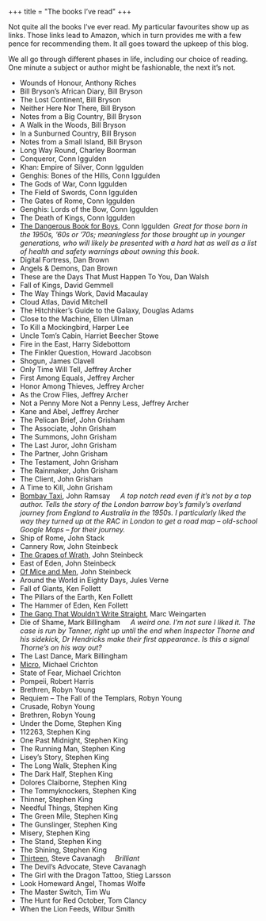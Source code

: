 +++
title = "The books I’ve read"
+++

<div class="page-intro"> 
<p class="larger">Not quite all the books I’ve ever read. My particular favourites show up as links. Those links lead to Amazon, which in turn provides me with a few pence for recommending them. It all goes toward the upkeep of this blog.</p>
<p class="larger">We all go through different phases in life, including our choice of reading. One minute a subject or author might be fashionable, the next it’s not.</p>  
</div>

- Wounds of Honour, Anthony Riches
- Bill Bryson’s African Diary, Bill Bryson
- The Lost Continent, Bill Bryson
- Neither Here Nor There, Bill Bryson
- Notes from a Big Country, Bill Bryson
- A Walk in the Woods, Bill Bryson
- In a Sunburned Country, Bill Bryson
- Notes from a Small Island, Bill Bryson
- Long Way Round, Charley Boorman
- Conqueror, Conn Iggulden
- Khan: Empire of Silver, Conn Iggulden
- Genghis: Bones of the Hills, Conn Iggulden
- The Gods of War, Conn Iggulden
- The Field of Swords, Conn Iggulden
- The Gates of Rome, Conn Iggulden
- Genghis: Lords of the Bow, Conn Iggulden
- The Death of Kings, Conn Iggulden
- [The Dangerous Book for Boys](https://amzn.to/3V94VQX), Conn Iggulden&ensp;*Great for those born in the 1950s, ’60s or ’70s; meaningless for those brought up in younger generations, who will likely be presented with a hard hat as well as a list of health and safety warnings about owning this book.*
- Digital Fortress, Dan Brown
- Angels & Demons, Dan Brown
- These are the Days That Must Happen To You, Dan Walsh
- Fall of Kings, David Gemmell
- The Way Things Work, David Macaulay
- Cloud Atlas, David Mitchell
- The Hitchhiker’s Guide to the Galaxy, Douglas Adams
- Close to the Machine, Ellen Ullman
- To Kill a Mockingbird, Harper Lee
- Uncle Tom’s Cabin, Harriet Beecher Stowe
- Fire in the East, Harry Sidebottom
- The Finkler Question, Howard Jacobson
- Shogun, James Clavell
- Only Time Will Tell, Jeffrey Archer
- First Among Equals, Jeffrey Archer
- Honor Among Thieves, Jeffrey Archer
- As the Crow Flies, Jeffrey Archer
- Not a Penny More Not a Penny Less, Jeffrey Archer
- Kane and Abel, Jeffrey Archer
- The Pelican Brief, John Grisham
- The Associate, John Grisham
- The Summons, John Grisham
- The Last Juror, John Grisham
- The Partner, John Grisham
- The Testament, John Grisham
- The Rainmaker, John Grisham
- The Client, John Grisham
- A Time to Kill, John Grisham
- [Bombay Taxi](https://amzn.to/3wXRvz4), John Ramsay&emsp;&ensp;*A top notch read even if it’s not by a top author. Tells the story of the London barrow boy’s family’s overland journey from England to Australia in the 1950s. I particularly liked the way they turned up at the RAC in London to get a road map – old-school Google Maps – for their journey.*
- Ship of Rome, John Stack
- Cannery Row, John Steinbeck
- [The Grapes of Wrath](https://amzn.to/3R3pzk4), John Steinbeck
- East of Eden, John Steinbeck
- [Of Mice and Men](https://amzn.to/4c2Oc8J), John Steinbeck
- Around the World in Eighty Days, Jules Verne
- Fall of Giants, Ken Follett
- The Pillars of the Earth, Ken Follett
- The Hammer of Eden, Ken Follett
- [The Gang That Wouldn’t Write Straight](https://amzn.to/4bFWfIC), Marc Weingarten
- Die of Shame, Mark Billingham&emsp;&ensp;*A weird one. I’m not sure I liked it. The case is run by Tanner, right up until the end when Inspector Thorne and his sidekick, Dr Hendricks make their first appearance. Is this a signal Thorne’s on his way out?*
- The Last Dance, Mark Billingham
- [Micro](https://amzn.to/4aGd6d8), Michael Crichton
- State of Fear, Michael Crichton
- Pompeii, Robert Harris
- Brethren, Robyn Young
- Requiem – The Fall of the Templars, Robyn Young
- Crusade, Robyn Young
- Brethren, Robyn Young
- Under the Dome, Stephen King
- 112263, Stephen King
- One Past Midnight, Stephen King
- The Running Man, Stephen King
- Lisey’s Story, Stephen King
- The Long Walk, Stephen King
- The Dark Half, Stephen King
- Dolores Claiborne, Stephen King
- The Tommyknockers, Stephen King
- Thinner, Stephen King
- Needful Things, Stephen King
- The Green Mile, Stephen King
- The Gunslinger, Stephen King
- Misery, Stephen King
- The Stand, Stephen King
- The Shining, Stephen King
- [Thirteen](https://amzn.to/4c2Z4TX), Steve Cavanagh&emsp;&ensp;*Brilliant*
- The Devil’s Advocate, Steve Cavanagh
- The Girl with the Dragon Tattoo, Stieg Larsson
- Look Homeward Angel, Thomas Wolfe
- The Master Switch, Tim Wu
- The Hunt for Red October, Tom Clancy
- When the Lion Feeds, Wilbur Smith
